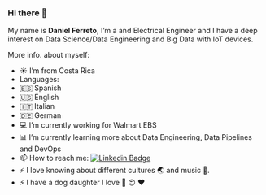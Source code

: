 ### Hi there 👋

My name is **Daniel Ferreto**, I’m a and Electrical Engineer and I have a deep interest on Data Science/Data Engineering and Big Data with IoT devices. 

More info. about myself:

- :sunny: I’m from Costa Rica 
- Languages:
- :es: Spanish
- :us: English
- :it: Italian 
- :de: German
- :computer: I’m currently working for Walmart EBS
- :bar_chart: I’m currently learning more about Data Engineering, Data Pipelines and DevOps
- 📫 How to reach me: [![Linkedin Badge](https://img.shields.io/badge/-DanielFerreto-0e76a8?style=flat&labelcolor=0e76a8&logo=linkedin&logoColor=white&link=https://www.linkedin.com/in/luis-daniel-ferreto-chavarr%C3%ADa-102566b1/)](https://www.linkedin.com/in/luis-daniel-ferreto-chavarr%C3%ADa-102566b1/)
- ⚡ I love knowing about different cultures :earth_asia: and music :guitar:.
- ⚡ I have a dog daughter I love :dog: :heart_eyes: :heart:
